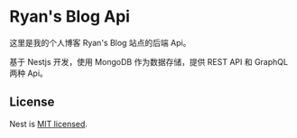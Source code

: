 # Ryan's Blog Api

这里是我的个人博客 Ryan's Blog 站点的后端 Api。

基于 Nestjs 开发，使用 MongoDB 作为数据存储，提供 REST API 和 GraphQL 两种 Api。

## License

  Nest is [MIT licensed](LICENSE).
